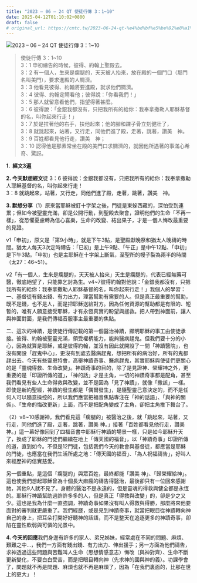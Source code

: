 ```yaml
---
title: "2023 – 06 – 24 QT 使徒行傳 3：1~10"
date: 2025-04-12T01:10:02+0800
draft: false
# original_url: https://cmtc.tw/2023-06-24-qt-%e4%bd%bf%e5%be%92%e8%a1%8c%e5%82%b3-3%ef%bc%9a110
---
```


![2023 – 06 – 24 QT 使徒行傳 3：1~10](/images/qt.jpg  "2023 – 06 – 24 QT 使徒行傳 3：1~10")

> 使徒行傳 3：1~10  
> 3：1 申初禱告的時候，彼得、約翰上聖殿去。  
> 3：2 有一個人，生來是瘸腿的，天天被人抬來，放在殿的一個門口（那門名叫美門），要求進殿的人賙濟。  
> 3：3 他看見彼得、約翰將要進殿，就求他們賙濟。  
> 3：4 彼得、約翰定睛看他；彼得說：「你看我們！」  
> 3：5 那人就留意看他們，指望得著甚麼。  
> 3：6 彼得說：「金銀我都沒有，只把我所有的給你：我奉拿撒勒人耶穌基督的名，叫你起來行走！」  
> 3：7 於是拉著他的右手，扶他起來；他的腳和踝子骨立刻健壯了，  
> 3：8 就跳起來，站著，又行走，同他們進了殿，走著，跳著，讚美　神。  
> 3：9 百姓都看見他行走，讚美　神；  
> 3：10 認得他是那素常坐在殿的美門口求賙濟的，就因他所遇著的事滿心希奇、驚訝。

**1.  經文3遍**

**2. 今天默想經文**徒 3：6 彼得說：金銀我都沒有，只把我所有的給你：我奉拿撒勒人耶穌基督的名，叫你起來行走！  
3：8 就跳起來，站著，又行走，同他們進了殿，走著，跳著，讚美　神。

**3. 默想分享**（1）原來當耶穌被釘十字架之後，門徒是東躲西藏的，深怕受到連累；但如今被聖靈充滿，卻是公開行動，到聖殿去聚會，證明他們的生命「不再一樣」，從恐懼憂慮轉為信心喜樂，生命的改變、結出果子，才是一個人悔改最重要的見證。

v1「申初」，原文是「第9小時」，就是下午3點，是聖殿獻晚祭和猶太人晚禱的時間。猶太人每天3次定時禱告：「巳初」是上午9點、「午正」是中午12點、「申初」是下午3點。「申初」也是主耶穌在十字架上斷氣，至聖所的幔子裂為兩半的時間（太27：46~51）。

v2「有一個人，生來是瘸腿的，天天被人抬來」天生是瘸腿的，代表已經無藥可醫，徹底絕望了，只能靠乞討為生。v4~7彼得約翰對他說：「金銀我都沒有，只把我所有的給你：我奉拿撒勒人耶穌基督的名，叫你起來行走！」我個人的學習：  
一、基督徒有錢出錢、有力出力，理當幫助有需要的人。但是真正最重要的幫助，既不是錢，也不是人，而是把耶穌送給對方。因為任何資源的幫助都是有限的、短暫的，唯有人願意接受耶穌，才有永恆真實的盼望與拯救。把人帶到神面前，讓人與神面對面，是我們傳福音服事主最重要的焦點。

二、這次的神蹟，是使徒行傳記載的第一個醫治神蹟，顯明耶穌的事工由使徒承接。彼得、約翰被聖靈充滿，領受權柄能力，能夠醫病趕鬼。但我們要十分的小心，因為就算是耶穌，或是彼得約翰，並沒有因此就開設了一間「神蹟醫院」，也沒有開設「趕鬼中心」，更沒有到處去醫病趕鬼，想把所有的病治好，所有的鬼都趕出去。今天有些靈恩特會，高舉神蹟奇事、醫病趕鬼，其實耶穌與使徒們更關心的是「靈魂得救、生命改變」。神蹟奇事的目的，除了是見證神、榮耀神之外，更重要的是「印證所傳的道」，「神的話」才是主角，一切的神蹟奇事都是配角，甚至我們看見有些人生命得救與改變，並不是因為「見了神蹟」，就像「撒該」一樣。即使是新約聖經，神蹟的發生都是「偶爾發生」，是隨聖靈己意決定的，而不是任何人可以隨意操控的，所以我們應當把福音焦點專注在「神的話語」、「與神的關係」、「生命的悔改更新」上面，而不是把配角變成了主角，卻把主角推下舞台了。

（2）v8~10感謝神，我們看見這「瘸腿的」被醫治之後，就「跳起來，站著，又行走，同他們進了殿，走著，跳著，讚美 神。」接著「百姓都看見他行走，讚美 神。」這一幕好像回到了四福音書中耶穌行神蹟的場景一樣，只是如今耶穌升天了，換成了耶穌的門徒們繼續在地上「傳天國的福音」，以「神蹟奇事」印證所傳的道，直到如今。不但是12門徒，包括我們今天的教會與基督徒，都應當是耶穌的門徒，也應當在我們生活所處之地：「傳天國的福音」、「為人祝福禱告」，好叫人來經歷神的信實慈愛。

另一個重點，是這個「瘸腿的」與眾百姓，最終都能「讚美 神」、「歸榮耀給神」。這也使我們想起耶穌曾為十個長大痲瘋的禱告得醫治，最後卻只有一位回來感謝祂，其他9人就不見了。身體的醫治不是永遠的，但是靈魂的得救與健全都是永恆的。耶穌行神蹟幫助過許許多多的人，但是真正「得救與改變」的，卻是少之又少。這也是我為什麼一直強調，神蹟奇事如果沒有叫人得救與得勝，那麼將來他要面對的審判就更嚴重了。我們經歷，或是見到神蹟奇事，就當把眼目從神蹟轉向神自己的身上，把耳朵打開好好聽神的話語，而不是整天在追逐更多的神蹟奇事，卻陷在靈性軟弱與可憐的光景中。

**4. 今天的回應**我們身邊有許多的家人、弟兄姊妹，經常處在不同的問題、麻煩、艱難之中…，我們一方面有錢出錢、有力出力、伸出援手；另一方面為他們禱告，求神透過這些問題與苦難叫人生命（思想情感意志）悔改（與神對齊）、生命不斷更新變化，不要白白受苦，而是把眼目轉向神（先求神的國與神的義）。功課學會了，問題就不再是問題、麻煩也就不再是麻煩了，因為「在我們裏面的，比那在世上的更大」！